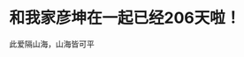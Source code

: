 <!DOCTYPE html>
<html lang="en">
<head>
    <meta charset="UTF-8">
    <title>梦幻南泉——遇见Mr.right</title>
</head>
<body>
<h1>和我家彦坤在一起已经206天啦！</h1>
<p>此爱隔山海，山海皆可平</p>
<frameset cols="20%,80%">
 <frame src="/代码1.doc/html/frame_a.html">
 <frame src="/代码2.doc/html/link.html#C10">
</frameset>
</body>
</html>

